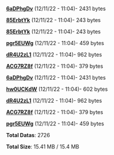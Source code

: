 [**6aDPhgDv**](/data/6aDPhgDv.txt) (12/11/22 - 11:04)- 2431 bytes

[**85ErbtYk**](/data/85ErbtYk.txt) (12/11/22 - 11:04)- 243 bytes

[**85ErbtYk**](/data/85ErbtYk.txt) (12/11/22 - 11:04)- 243 bytes

[**pgr5EUWg**](/data/pgr5EUWg.txt) (12/11/22 - 11:04)- 459 bytes

[**dR4U2zL1**](/data/dR4U2zL1.txt) (12/11/22 - 11:04)- 962 bytes

[**ACG7RZ8f**](/data/ACG7RZ8f.txt) (12/11/22 - 11:04)- 379 bytes

[**6aDPhgDv**](/data/6aDPhgDv.txt) (12/11/22 - 11:04)- 2431 bytes

[**hw0UCKdW**](/data/hw0UCKdW.txt) (12/11/22 - 11:04)- 602 bytes

[**dR4U2zL1**](/data/dR4U2zL1.txt) (12/11/22 - 11:04)- 962 bytes

[**ACG7RZ8f**](/data/ACG7RZ8f.txt) (12/11/22 - 11:04)- 379 bytes

[**pgr5EUWg**](/data/pgr5EUWg.txt) (12/11/22 - 11:04)- 459 bytes

**Total Datas**: 2726

**Total Size**: 15.41 MB / 15.4 MB